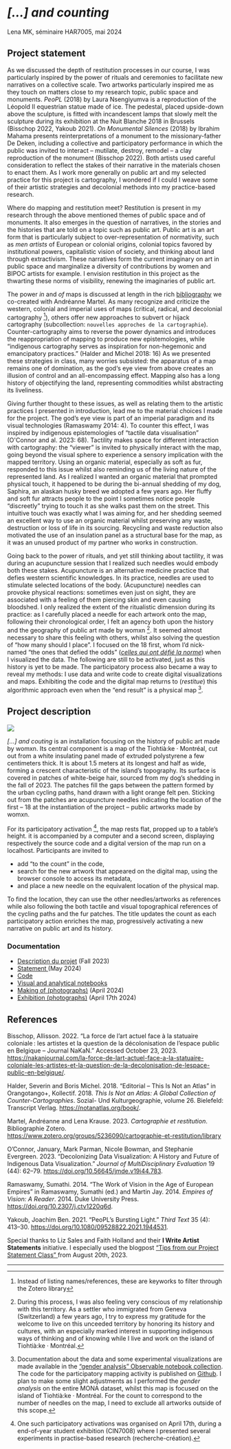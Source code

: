 # *[…] and counting*

Lena MK, séminaire HAR7005, mai 2024

## Project statement 

As we discussed the depth of restitution processes in our course, I was particularly inspired by the power of rituals and ceremonies to facilitate new narratives on a collective scale. Two artworks particularly inspired me as they touch on matters close to my research topic, public space and monuments. *PeoPL* (2018) by Laura Nsengiyumva is a reproduction of the Léopold II equestrian statue made of ice. The pedestal, placed upside-down above the sculpture, is fitted with incandescent lamps that slowly melt the sculpture during its exhibition at the Nuit Blanche 2018 in Brussels (Bisschop 2022, Yakoub 2021). *On Monumental Silences* (2018) by Ibrahim Mahama presents reinterpretations of a monument to the missionary-father De Deken, including a collective and participatory performance in which the public was invited to interact – mutilate, destroy, remodel – a clay reproduction of the monument (Bisschop 2022). Both artists used careful consideration to reflect the stakes of their narrative in the materials chosen to enact them. As I work more generally on public art and my selected practice for this project is cartography, I wondered if I could I weave some of their artistic strategies and decolonial methods into my practice-based research.

Where do mapping and restitution meet? Restitution is present in my research through the above mentioned themes of public space and of monuments. It also emerges in the question of narratives, in the stories and the histories that are told on a topic such as public art. Public art is an art form that is particularly subject to over-representation of normativity, such as *men artists* of European or colonial origins, colonial topics favored by institutional powers, capitalistic vision of society, and thinking about land through extractivism. These narratives form the current imaginary on art in public space and marginalize a diversity of contributions by women and BIPOC artists for example. I envision restitution in this project as the thwarting these norms of visibility, renewing the imaginaries of public art.

The power *in* and *of* maps is discussed at length in the rich [bibliography](https://www.zotero.org/groups/5236090/cartographie-et-restitution/library) we co-created with Andréanne Martel. As many recognize and criticize the western, colonial and imperial uses of maps (critical, radical, and decolonial cartography [^2]), others offer new approaches to   subvert or hijack cartography (subcollection: `nouvelles approches de la cartographie`). Counter-cartography aims to reverse the power dynamics and introduces the reappropriation of mapping to produce new epistemologies, while “indigenous cartography serves as inspiration for non-hegemonic and emancipatory practices.” (Halder and Michel 2018: 16) As we presented these strategies in class, many worries subsisted: the apparatus of a map remains one of domination, as the god‘s eye view from above creates an illusion of control and an all-encompassing effect. Mapping also has a long history of objectifying the land, representing commodities whilst abstracting its liveliness.

Giving further thought to these issues, as well as relating them to the artistic practices I presented in introduction, lead me to the material choices I made for the project. The god’s eye view is part of an imperial paradigm and its visual technologies (Ramaswamy 2014: 4). To counter this effect, I was inspired by indigenous epistemologies of “tactile data visualisation” (O'Connor and al. 2023: 68). Tactility makes space for different interaction with cartography: the “viewer” is invited to physically interact with the map, going beyond the visual sphere to experience a sensory implication with the mapped territory. Using an organic material, especially as soft as fur, responded to this issue whilst also reminding us of the living nature of the represented land. As I realized I wanted an organic material that prompted physical touch, it happened to be during the bi-annual shedding of my dog, Saphira, an alaskan husky breed we adopted a few years ago. Her fluffy and soft fur attracts people to the point I sometimes notice people “discreetly” trying to touch it as she walks past them on the street. This intuitive touch was exactly what I was aiming for, and her shedding seemed an excellent way to use an organic material whilst preserving any waste, destruction or loss of life in its sourcing. Recycling and waste reduction also motivated the use of an insulation panel as a structural base for the map, as it was an unused product of my partner who works in construction.

Going back to the power of rituals, and yet still thinking about tactility, it was during an acupuncture session that I realized such needles would embody both these stakes. Acupuncture is an alternative medicine practice that defies western scientific knowledges. In its practice, needles are used to stimulate selected locations of the body. (Acupuncture) needles can provoke physical reactions: sometimes even just on sight, they are associated with a feeling of them piercing skin and even causing bloodshed. I only realized the extent of the ritualistic dimension during its practice: as I carefully placed a needle for each artwork onto the map, following their chronological order, I felt an agency both upon the history and the geography of public art made by womxn [^3]. It seemed almost necessary to share this feeling with others, whilst also solving the question of “how many should I place”. I focused on the 18 first, whom I’d nick-named “the ones that defied the odds” (*[celles qui ont défié la norme](https://observablehq.com/d/96b467b6f063cb55?collection=@maison-mona/gender-analysis#cell-87)*) when I visualized the data. The following are still to be activated, just as this history is yet to be made. The participatory process also became a way to reveal my methods: I use data and write code to create digital visualizations and maps. Exhibiting the code and the digital map returns to (*restitue*) this algorithmic approach even when the “end result” is a physical map [^4]. 

## Project description

![](/home/lenamk/Documents/recherche/doc/HAR7005/IMG_1925.JPG)

*[…] and couting* is an installation focusing on the history of public art made by womxn. Its central component is a map of the Tiohtià:ke · Montréal, cut out from a white insulating panel made of extruded polystyrene a few centimeters thick. It is about 1.5 meters at its longest and half as wide, forming a crescent characteristic of the island’s topography. Its surface is covered in patches of white-beige hair, sourced from my dog’s shedding in the fall of 2023. The patches fill the gaps between the pattern formed by the urban cycling paths, hand drawn with a light orange felt pen. Sticking out from the patches are acupuncture needles indicating the location of the first – 18 at the instantiation of the project – public artworks made by womxn.

For its participatory activation [^1], the map rests flat, propped up to a table’s height. it is accompanied by a computer and a second screen, displaying respectively the source code and a digital version of the map run on a localhost. Participants are invited to 

- add “to the count” in the code,
- search for the new artwork that appeared on the digital map, using the browser console to access its metadata,
- and place a new needle on the equivalent location of the physical map. 

To find the location, they can use the other needles/artworks as references while also following the both tactile and visual topographical references of the cycling paths and the fur patches. The title updates the count as each participatory action enriches the map, progressively activating a new narrative on public art and its history.





### Documentation

- [Description du projet](http://lenamk.site/doc/HAR7005/descriptionProjet) (Fall 2023)
- [Statement ](http://lenamk.site/doc/HAR7005/statement)(May 2024)
- [Code](https://github.com/lenaMK/doc/tree/main/viz/carte)
- [Visual and analytical notebooks](https://observablehq.com/collection/@maison-mona/gender-analysis)
- [Making of (photographs)](http://u.pc.cd/jRw) (April 2024)
- [Exhibition (photographs)](http://u.pc.cd/ONKitalK) (April 17th 2024)







## References

Bisschop, Allisson. 2022. “La force de l’art actuel face à la statuaire coloniale : les artistes et la question de la décolonisation de l’espace public en Belgique – Journal NaKaN.” Accessed October 23, 2023. https://nakanjournal.com/la-force-de-lart-actuel-face-a-la-statuaire-coloniale-les-artistes-et-la-question-de-la-decolonisation-de-lespace-public-en-belgique/.

Halder, Severin and Boris Michel. 2018. “Editorial – This Is Not an Atlas” in Orangotango+, Kollectif. 2018. *This Is Not an Atlas: A Global Collection of Counter-Cartographies*. Sozial- Und Kulturgeographie, volume 26. Bielefeld: Transcript Verlag. https://notanatlas.org/book/.

Martel, Andréanne and Lena Krause. 2023. *Cartographie et restitution*. Bibliographie Zotero. https://www.zotero.org/groups/5236090/cartographie-et-restitution/library

O’Connor, January, Mark Parman, Nicole Bowman, and Stephanie Evergreen. 2023. “Decolonizing Data Visualization: A History and Future of Indigenous Data Visualization.” *Journal of MultiDisciplinary Evaluation* 19 (44): 62–79. https://doi.org/10.56645/jmde.v19i44.783.

Ramaswamy, Sumathi. 2014. “The Work of Vision in the Age of European Empires” in Ramaswamy, Sumathi (ed.) and Martin Jay. 2014. *Empires of Vision: A Reader*. 2014. Duke University Press. https://doi.org/10.2307/j.ctv1220q6d.

Yakoub, Joachim Ben. 2021. “PeoPL’s Bursting Light.” *Third Text* 35 (4): 413–30. https://doi.org/10.1080/09528822.2021.1944531.



Special thanks to Liz Sales and Faith Holland and their **I Write Artist Statements** initiative. I especially used the blogpost [“Tips from our Project Statement Class” ](https://iwriteartiststatements.com/new-at-your-own-pace-project-statement-class/) from August 20th, 2023.



---



[^1]: One such participatory activations was organised on April 17th, during a end-of-year student exhibition (CIN7008) where I presented several experiments in practise-based research (recherche-création).
[^2]: Instead of listing names/references, these are keyworks to filter through the Zotero library
[^3]: During this process, I was also feeling very conscious of my relationship with this territory. As a settler who immigrated from Geneva (Switzerland) a few years ago, I try to express my gratitude for the welcome to live on this unceeded territory by honoring its history and cultures, with an especially marked interest in supporting indigenous ways of thinking and of knowing while I live and work on the island of Tiohtià:ke · Montréal. 
[^4]: Documentation about the data and some experimental visualizations are made available in the [“gender analysis” Observable notebook collection](https://observablehq.com/collection/@maison-mona/gender-analysis). The code for the participatory mapping activity is published on [Github](https://github.com/lenaMK/doc/tree/main/viz/carte). I plan to make some slight adjustments as I performed the *gender analysis* on the entire MONA dataset, whilst this map is focused on the island of Tiohtià:ke · Montréal. For the count to correspond to the number of needles on the map, I need to exclude all artworks outside of this scope.
